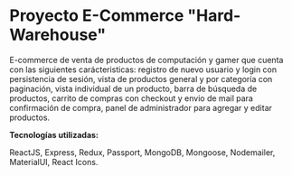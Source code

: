 # Proyecto E-Commerce "Hard-Warehouse"

E-commerce de venta de productos de computación y gamer que cuenta con las siguientes carácteristicas: registro de nuevo usuario y login con persistencia de sesión, vista de productos general y por categoría con paginación, vista individual de un producto, barra de búsqueda de productos, carrito de compras con checkout y envio de mail para confirmación de compra, panel de administrador para agregar y editar productos.

**Tecnologías utilizadas:**

ReactJS, Express, Redux, Passport, MongoDB, Mongoose, Nodemailer, MaterialUI, React Icons.
